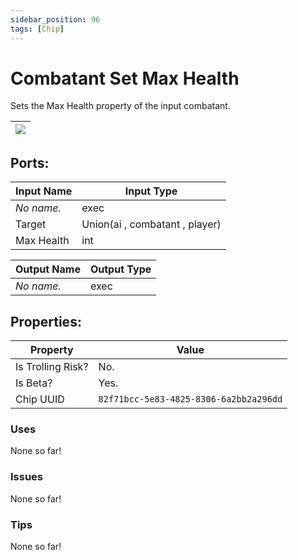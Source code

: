 ```yaml
---
sidebar_position: 96
tags: [Chip]
---
```


# Combatant Set Max Health


Sets the Max Health property of the input combatant.

| ![](https://images-ext-2.discordapp.net/external/MPmIaQzlEPmgGWlgi-WxBBXt0Bjv_zWPkg1y1f_sy3s/https/www.recroomcircuits.com/image/circuit/absolute-value?width=206&height=108) |
|-----|

## Ports:

| Input Name | Input Type |
|-----------|-----------|
| *No name.* | exec |
| Target | Union(ai , combatant , player) |
| Max Health | int |

| Output Name | Output Type |
|-----------|-----------|
| *No name.* | exec |

## Properties:

| Property  | Value |
|-------------------|-----------|
| Is Trolling Risk? | No. |
| Is Beta? | Yes. |
| Chip UUID | `82f71bcc-5e83-4825-8306-6a2bb2a296dd` |

### Uses
None so far!

### Issues
None so far!

### Tips
None so far!
